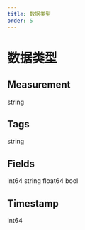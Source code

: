 ```yaml
---
title: 数据类型
order: 5
---
```


# 数据类型


## Measurement

string

## Tags

string

## Fields

int64 string float64 bool

## Timestamp

int64
